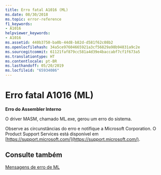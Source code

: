 ```yaml
---
title: Erro fatal A1016 (ML)
ms.date: 08/30/2018
ms.topic: error-reference
f1_keywords:
- A1016
helpviewer_keywords:
- A1016
ms.assetid: 440b3750-ba0b-44d8-b82d-d581f62c08b2
ms.openlocfilehash: 34a5ce97604665921a3cf56829a98b94831a9c2e
ms.sourcegitcommit: 61121faf879cc581a4d39e4baccabf7cf1f673a5
ms.translationtype: HT
ms.contentlocale: pt-BR
ms.lasthandoff: 05/20/2019
ms.locfileid: "65934086"
---
```

# <a name="ml-fatal-error-a1016"></a>Erro fatal A1016 (ML)

**Erro do Assembler Interno**

O driver MASM, chamado ML.exe, gerou um erro do sistema.

Observe as circunstâncias do erro e notifique a Microsoft Corporation. O Product Support Services está disponível em [https://support.microsoft.com/](https://support.microsoft.com/).

## <a name="see-also"></a>Consulte também

[Mensagens de erro de ML](../../assembler/masm/ml-error-messages.md)<br/>
